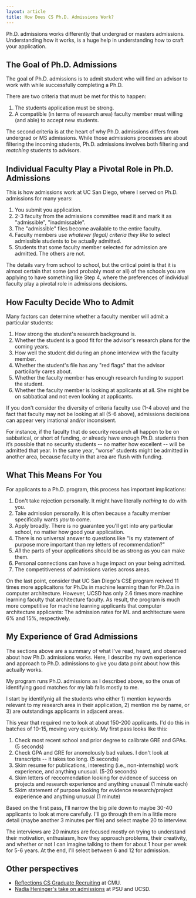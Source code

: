 ```yaml
---
layout: article
title: How Does CS Ph.D. Admissions Work?
--- 
```


Ph.D. admissions works differently that undergrad or masters admissions.
Understanding how it works, is a huge help in understanding how to craft your
application.

## The Goal of Ph.D. Admissions

The goal of Ph.D. admissions is to admit student who will find an advisor to
work with while successfully completing a Ph.D.

There are two criteria that must be met for this to happen:

1. The students application must be strong.
2. A compatible (in terms of research area) faculty member must willing (and able) to accept new students.

The second criteria is at the heart of why Ph.D. admissions differs from
undergrad or MS admissions.  While those admissions processes are about
filtering the incoming students, Ph.D. admissions involves both filtering and
*matching* students to advisors.

## Individual Faculty Play a Pivotal Role in Ph.D. Admissions

This is how admissions work at UC San Diego, where I served on Ph.D. admissions for
many years:

1. You submit you application.
2. 2-3 faculty from the admissions committee read it and mark it as "admissible", "inadmissable".
3. The "admissible" files become available to the entire faculty.
4. Faculty members use *whatever (legal) criteria they like* to select admissible students to be actually admitted.
5. Students that some faculty member selected for admission are admitted.  The others are not.

The details vary from school to school, but the critical point is
that it is almost certain that some (and probably most or all) of the schools
you are applying to have something like Step 4, where the preferences of
individual faculty play a pivotal role in admissions decisions.

## How Faculty Decide Who to Admit

Many factors can determine whether a faculty member will admit a particular students:

1. How strong the student's research background is.
2. Whether the student is a good fit for the advisor's research plans for the coming years.
3. How well the student did during an phone interview with the faculty member.
4. Whether the student's file has any "red flags" that the advisor particilarly cares about.
5. Whether the faculty member has enough research funding to support the student.
6. Whether the faculty member is looking at applicants at all.  She might be on sabbatical and not even looking at applicants.

If you don't consider the diversity of criteria faculty use (1-4 above) and the
fact that faculty may not be looking at all (5-6 above), admissions decisions
can appear very irrational and/or inconsisent.

For instance, if the faculty that do security research all happen to be on
sabbatical, or short of funding, or already have enough Ph.D. students then
it’s possible that no security students -- no matter how excellent -- will be
admitted that year.  In the same year, “worse” students might be admitted in
another area, because faculty in that area are flush with funding.

## What This Means For You

For applicants to a Ph.D. program, this process has important implications:

1. Don't take rejection personally.  It might have literally _nothing_ to do with you.
2. Take admission personally.  It is often because a faculty member specifically wants *you* to come.
3. Apply broadly.  There is no guarantee you'll get into any particular school, no matter how good your application.
4. There is no universal answer to questions like "Is my statement of purpose more important than my letters of recommendation?"
5. *All* the parts of your applications should be as strong as you can make them.
6. Personal connections can have a huge impact on your being admitted.
7. The competitiveness of admissions varies across areas.

On the last point, consider that UC San Diego's CSE program recived 11 times
more applicaitons for Ph.Ds in machine learning than for Ph.D.s in computer
architecture.  However, UCSD has only 2.6 times more machine learning faculty
that architecture faculty.  As result, the program is much more competitive for
machine learning applicants that computer architecture applicants: The
admission rates for ML and architecture were 6% and 15%, respectively.

## My Experience of Grad Admissions

The sections above are a summary of what I've read, heard, and observed about
how Ph.D. admissions works.  Here, I describe my own experience and approach to
Ph.D. admissions to give you data point about how this actually works.

My program runs Ph.D. admissions as I described above, so the onus of identifying good
matches for my lab falls mostly to me.

I start by identifynig all the students who either 1) mention keywords
relevant to my research area in their application,
2) mention me by name, or 3) are outstandings applicants in adjacent areas.

This year that required me to look at about 150-200 applicants.  I'd do this in batches
of 10-15, moving very quickly.  My first pass looks like this:

1. Check most recent school and prior degree to calibrate GRE and GPAs. (5 seconds)
2. Check GPA and GRE for anomolously bad values.  I don't look at transcripts -- it takes too long. (5 seconds)
3. Skim resume for publications, interesting (i.e., non-internship) work experience, and anything unusual. (5-20 seconds)
4. Skim letters of reccomendation looking for evidence of success on projects and research experience and anything unusual (1 minute each)
5. Skim statement of purpose looking for evidence research/project experience and anything unusual (1 minute)

Based on the first pass, I'll narrow the big pile down to maybe 30-40
applicants to look at more carefully.  I'll go through them in a little more
detail (maybe another 3 minutes per file) and select maybe 20 to interview.

The interviews are 20 minutes are focused mostly on trying to understand their
motivation, enthusiasm, how they approach problems, their creativity, and
whether or not I can imagine talking to them for about 1 hour per week for 5-6
years.  At the end, I'll select between 6 and 12 for admission.

## Other perspectives

* [Reflections CS Graduate Recruiting](https://da-data.blogspot.com/2015/03/reflecting-on-cs-graduate-admissions.html) at CMU.
* [Nadia Heninger's take on admissions](https://youtu.be/thZdtIQ3i_g) at PSU and UCSD.
